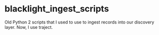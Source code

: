 # blacklight_ingest_scripts
Old Python 2 scripts that I used to use to ingest records into our discovery layer.  Now, I use traject.

